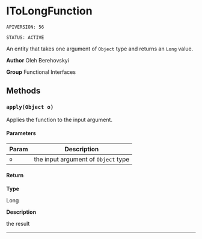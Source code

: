 # IToLongFunction

`APIVERSION: 56`

`STATUS: ACTIVE`

An entity that takes one argument of `Object` type and returns an `Long` value.


**Author** Oleh Berehovskyi


**Group** Functional Interfaces

## Methods
### `apply(Object o)`

Applies the function to the input argument.

#### Parameters
|Param|Description|
|---|---|
|`o`|the input argument of `Object` type|

#### Return

**Type**

Long

**Description**

the result

---
